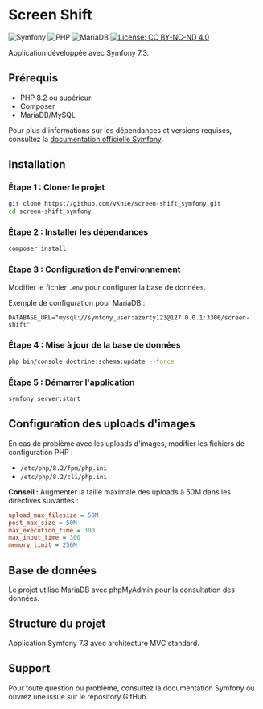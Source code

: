 # Screen Shift

![Symfony](https://img.shields.io/badge/Symfony-7.3-000000?style=flat&logo=symfony)
![PHP](https://img.shields.io/badge/PHP-8.2+-777BB4?style=flat&logo=php)
![MariaDB](https://img.shields.io/badge/MariaDB-10.6+-003545?style=flat&logo=mariadb)
[![License: CC BY-NC-ND 4.0](https://img.shields.io/badge/License-CC%20BY--NC--ND%204.0-lightgrey.svg)](https://creativecommons.org/licenses/by-nc-nd/4.0/)

Application développée avec Symfony 7.3.

## Prérequis

- PHP 8.2 ou supérieur
- Composer
- MariaDB/MySQL

Pour plus d'informations sur les dépendances et versions requises, consultez la [documentation officielle Symfony](https://symfony.com/doc/current/setup.html).

## Installation

### Étape 1 : Cloner le projet

```bash
git clone https://github.com/vKnie/screen-shift_symfony.git
cd screen-shift_symfony
```

### Étape 2 : Installer les dépendances

```bash
composer install
```

### Étape 3 : Configuration de l'environnement

Modifier le fichier `.env` pour configurer la base de données.

Exemple de configuration pour MariaDB :
```env
DATABASE_URL="mysql://symfony_user:azerty123@127.0.0.1:3306/screen-shift"
```

### Étape 4 : Mise à jour de la base de données

```bash
php bin/console doctrine:schema:update --force
```

### Étape 5 : Démarrer l'application

```bash
symfony server:start
```

## Configuration des uploads d'images

En cas de problème avec les uploads d'images, modifier les fichiers de configuration PHP :
- `/etc/php/8.2/fpm/php.ini`
- `/etc/php/8.2/cli/php.ini`

**Conseil :** Augmenter la taille maximale des uploads à 50M dans les directives suivantes :
```ini
upload_max_filesize = 50M
post_max_size = 50M
max_execution_time = 300
max_input_time = 300
memory_limit = 256M
```

## Base de données

Le projet utilise MariaDB avec phpMyAdmin pour la consultation des données.

## Structure du projet

Application Symfony 7.3 avec architecture MVC standard.

## Support

Pour toute question ou problème, consultez la documentation Symfony ou ouvrez une issue sur le repository GitHub.